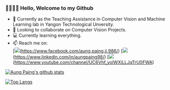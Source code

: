 ### 👋🏻👋🏻 Hello, Welcome to my Github


- 🔭 Currently as the Teaching Assistance in Computer Vision and Machine Learning lab in Yangon Technological Unversity.
- 👯 Looking to collaborate on Computer Vision Projects.
- 💻 Currently learning everything.
- 📫 Reach me on:<br>
[![](https://www.flaticon.com/free-icon/facebook-logo_49354?term=facebook&page=1&position=20&related_item_id=49354#)(https://www.facebook.com/aung.paing.jj.986/)
[![](https://www.flaticon.com/free-icon/linkedin_1384088?term=linkedln&page=1&position=1&related_item_id=1384088#)(https://www.linkedin.com/in/aungpaing98/)
[![](https://www.flaticon.com/free-icon/youtube_733646?term=youtube&page=1&position=8&related_item_id=733646#)(https://www.youtube.com/channel/UC6Vhf_yoIWXiLLJqTrU0FWA)

[![Aung Paing's github stats](https://github-readme-stats.vercel.app/api?username=aungpaing98)](https://github.com/aungpaing98/github-readme-stats&count_private=true&theme=dracula)

[![Top Langs](https://github-readme-stats.vercel.app/api/top-langs/?username=aungpaing98&layout=compact)](https://github.com/aungpaing98/github-readme-stats&theme=dracula)


